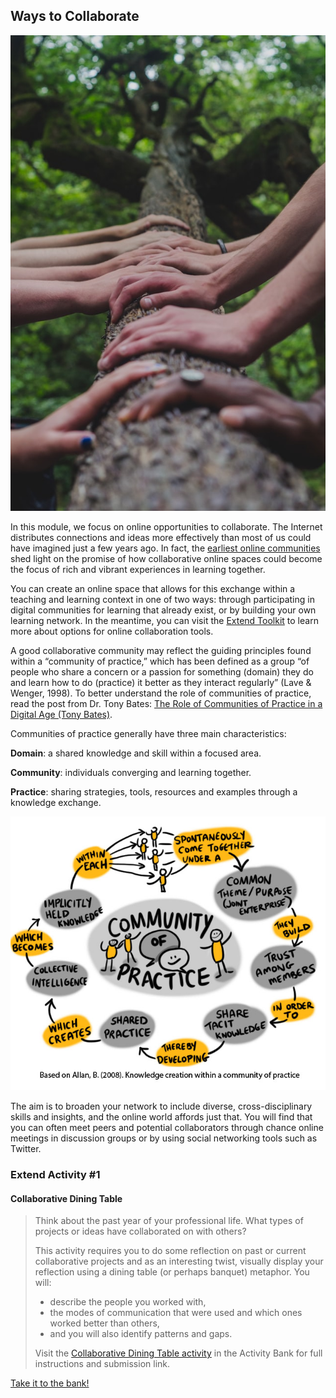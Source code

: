 ## Ways to Collaborate

![](images/shane-rounce-DNkoNXQti3c-unsplash.jpg)

In this module, we focus on online opportunities to collaborate. The Internet distributes connections and ideas more effectively than most of us could have imagined just a few years ago. In fact, the [earliest online communities](http://blog.higherlogic.com/the-well-where-online-community-began) shed light on the promise of how collaborative online spaces could become the focus of rich and vibrant experiences in learning together.

You can create an online space that allows for this exchange within a teaching and learning context in one of two ways: through participating in digital communities for learning that already exist, or by building your own learning network. In the meantime, you can visit the [Extend Toolkit](https://toolkit.ecampusontario.ca/) to learn more about options for online collaboration tools.

A good collaborative community may reflect the guiding principles found within a “community of practice,” which has been defined as a group “of people who share a concern or a passion for something (domain) they do and learn how to do (practice) it better as they interact regularly” (Lave & Wenger, 1998). To better understand the role of communities of practice, read the post from Dr. Tony Bates: [The Role of Communities of Practice in a Digital Age (Tony Bates)](http://www.tonybates.ca/2014/10/01/the-role-of-communities-of-practice-in-a-digital-age/).

Communities of practice generally have three main characteristics:

**Domain**: a shared knowledge and skill within a focused area.

**Community**: individuals converging and learning together.

**Practice**: sharing strategies, tools, resources and examples through a knowledge exchange.

![A Circle of People, representing a community of practice illustating that a community of practice spontaneously comes togehter under a common/theme/purpose to build trust among members in order to share tactic knowledge thereby developing shared practice.  This creates collective intelligence which becomes implicitly held knowledge with each other. ](images/38547088821_54f179c177_o.jpg)

The aim is to broaden your network to include diverse, cross-disciplinary skills and insights, and the online world affords just that. You will find that you can often meet peers and potential collaborators through chance online meetings in discussion groups or by using social networking tools such as Twitter.

### Extend Activity #1
#### Collaborative Dining Table
> Think about the past year of your professional life. What types of projects or ideas have collaborated on with others?
>
> This activity requires you to do some reflection on past or current collaborative projects and as an interesting twist, visually display your reflection using a dining table (or perhaps banquet) metaphor. You will:
>
> - describe the people you worked with,
> - the modes of communication that were used and which ones worked better than others,
> - and you will also identify patterns and gaps.
>
> Visit the [Collaborative Dining Table activity](https://elearn.waikato.ac.nz/mod/forum/view.php?id=1641389) in the Activity Bank for full instructions and submission link.

[Take it to the bank!](https://elearn.waikato.ac.nz/mod/forum/view.php?id=1641389 ":class=button")
